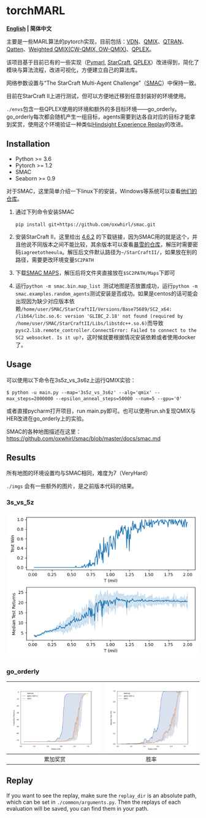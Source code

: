 # torchMARL
**[English](README.md) | 简体中文**

主要是一些MARL算法的pytorch实现，目前包括：[VDN](https://arxiv.org/abs/1706.05296)、[QMIX](https://arxiv.org/abs/1803.11485)、[QTRAN](https://arxiv.org/abs/1905.05408)、[Qatten](https://arxiv.org/abs/2002.03939)、[Weighted QMIX(CW-QMIX, OW-QMIX)](https://arxiv.org/abs/2006.10800)、[QPLEX](https://arxiv.org/abs/2008.01062)。

该项目基于目前已有的一些实现（[Pymarl](https://github.com/oxwhirl/pymarl), [StarCraft](https://github.com/starry-sky6688/StarCraft), [QPLEX](https://github.com/wjh720/QPLEX)）改进得到，简化了模块与算法流程，改进可视化，方便建立自己的算法库。

网络参数设置与“The StarCraft Multi-Agent Challenge”（[SMAC](https://arxiv.org/abs/1902.04043)）中保持一致。

目前在StarCraft II上进行测试，但可以方便地迁移到任意封装好的环境使用。

`./envs`包含一些QPLEX使用的环境和额外的多目标环境——go_orderly。go_orderly每次都会随机产生一组目标，agents需要到达各自对应的目标才能拿到奖赏，使用这个环境验证一种类似[Hindsight Experience Replay](https://arxiv.org/abs/1707.01495)的改进。


## Installation

- Python >= 3.6
- Pytorch >= 1.2
- SMAC
- Seaborn >= 0.9

对于SMAC，这里简单介绍一下linux下的安装，Windows等系统可以查看[他们的仓库](https://github.com/oxwhirl/smac)。

1. 通过下列命令安装SMAC

   `pip install git+https://github.com/oxwhirl/smac.git`

2. 安装StarCraft II，这里给出 [4.6.2](http://blzdistsc2-a.akamaihd.net/Linux/SC2.4.6.2.69232.zip) 的下载链接，因为SMAC用的就是这个，并且他说不同版本之间不能比较，其余版本可以查看[暴雪的仓库](https://github.com/Blizzard/s2client-proto)，解压时需要密码`iagreetotheeula`。解压后文件默认路径为`~/StarCraftII/`，如果放在别的路径，需要更改环境变量`SC2PATH`

3. 下载[SMAC MAPS](https://github.com/oxwhirl/smac/releases/download/v0.1-beta1/SMAC_Maps.zip)，解压后将文件夹直接放在`$SC2PATH/Maps`下即可

4. 运行`python -m smac.bin.map_list `测试地图是否放置成功，运行`python -m smac.examples.random_agents`测试安装是否成功。如果是centos的话可能会出现因为缺少对应版本依赖`/home/user/SMAC/StarCraftII/Versions/Base75689/SC2_x64: /lib64/libc.so.6: version 'GLIBC_2.18' not found (required by /home/user/SMAC/StarCraftII/Libs/libstdc++.so.6)`而导致`pysc2.lib.remote_controller.ConnectError: Failed to connect to the SC2 websocket. Is it up?`，这时候就要根据情况安装依赖或者使用docker了。

## Usage

可以使用以下命令在3s5z_vs_3s6z上运行QMIX实验：

```shell
$ python -u main.py --map='3s5z_vs_3s6z' --alg='qmix' --max_steps=2000000 --epsilon_anneal_steps=50000 --num=5 --gpu='0'
```

或者直接pycharm打开项目，run main.py即可。也可以使用run.sh复现QMIX与HER改进在go_orderly上的实验。

SMAC的各种地图描述在这里：https://github.com/oxwhirl/smac/blob/master/docs/smac.md

## Results

所有地图的环境设置均与SMAC相同，难度为7（VeryHard）

`./imgs` 会有一些额外的图片，是之前版本代码的结果。

### 3s_vs_5z

<img src="./imgs/qmix-3s_vs_5z.png" style="zoom:80%;" />

### go_orderly

| <img src="./imgs/rewards.png" style="zoom:80%;" /> | <img src="./imgs/win_rates.png" style="zoom:80%;" /> |
| :------------------------------------------------: | :-------------------------------------------------: |
|            累加奖赏           |            胜率             |

## Replay

If you want to see the replay, make sure the `replay_dir` is an absolute path, which can be set in `./common/arguments.py`. Then the replays of each evaluation will be saved, you can find them in your path.